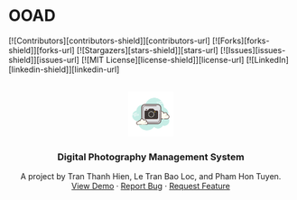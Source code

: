 # OOAD
<div id="top"></div>
<!--
*** Thanks for checking out the Best-README-Template. If you have a suggestion
*** that would make this better, please fork the repo and create a pull request
*** or simply open an issue with the tag "enhancement".
*** Don't forget to give the project a star!
*** Thanks again! Now go create something AMAZING! :D
-->



<!-- PROJECT SHIELDS -->
<!--
*** I'm using markdown "reference style" links for readability.
*** Reference links are enclosed in brackets [ ] instead of parentheses ( ).
*** See the bottom of this document for the declaration of the reference variables
*** for contributors-url, forks-url, etc. This is an optional, concise syntax you may use.
*** https://www.markdownguide.org/basic-syntax/#reference-style-links
-->
[![Contributors][contributors-shield]][contributors-url]
[![Forks][forks-shield]][forks-url]
[![Stargazers][stars-shield]][stars-url]
[![Issues][issues-shield]][issues-url]
[![MIT License][license-shield]][license-url]
[![LinkedIn][linkedin-shield]][linkedin-url]

<!-- PROJECT LOGO -->
<br />
<div align="center">
  <a href="https://github.com/HinTran013/OOAD">
    <img src="DigitalPhotographyManagementSystem/ImageSrc/logo.png" alt="Logo" width="80" height="80">
  </a>

  <h3 align="center">Digital Photography Management System</h3>

  <p align="center">
    A project by Tran Thanh Hien, Le Tran Bao Loc, and Pham Hon Tuyen.
    <br />
    <a href="https://github.com/HinTran013/OOAD">View Demo</a>
    ·
    <a href="https://github.com/HinTran013/OOAD/issues">Report Bug</a>
    ·
    <a href="https://github.com/HinTran013/OOAD/issues">Request Feature</a>
  </p>
</div>
